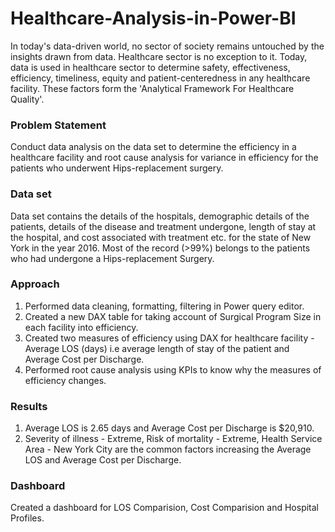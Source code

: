 # Healthcare-Analysis-in-Power-BI
In today's data-driven world, no sector of society remains untouched by the insights drawn from data. Healthcare sector is no exception to it. Today, data is used in healthcare sector to determine safety, effectiveness, efficiency, timeliness, equity and patient-centeredness in any healthcare facility. These factors form the 'Analytical Framework For Healthcare Quality'.  
### Problem Statement
Conduct data analysis on the data set to determine the efficiency in a healthcare facility and root cause analysis for variance in efficiency for the patients who underwent Hips-replacement surgery. 
### Data set
Data set contains the details of the hospitals, demographic details of the patients,  details of the disease and treatment undergone, length of stay at the hospital, and cost associated with treatment  etc. for the state of New York in the year 2016. Most of the record (>99%) belongs to the patients who had undergone a Hips-replacement Surgery. 
### Approach
1. Performed data cleaning, formatting, filtering in Power query editor.
2. Created a new DAX table for taking account of Surgical Program Size in each facility into efficiency.
3. Created two measures of efficiency using DAX for healthcare facility - Average LOS (days) i.e average length of stay of the patient and Average Cost per Discharge.
4. Performed root cause analysis using KPIs to know why the measures of efficiency changes.
### Results
1. Average LOS is 2.65 days and Average Cost per Discharge is $20,910.
2. Severity of illness - Extreme, Risk of mortality - Extreme, Health Service Area - New York City are the common factors increasing the Average LOS and Average Cost per Discharge.
### Dashboard
Created a dashboard for LOS Comparision, Cost Comparision and Hospital Profiles.
